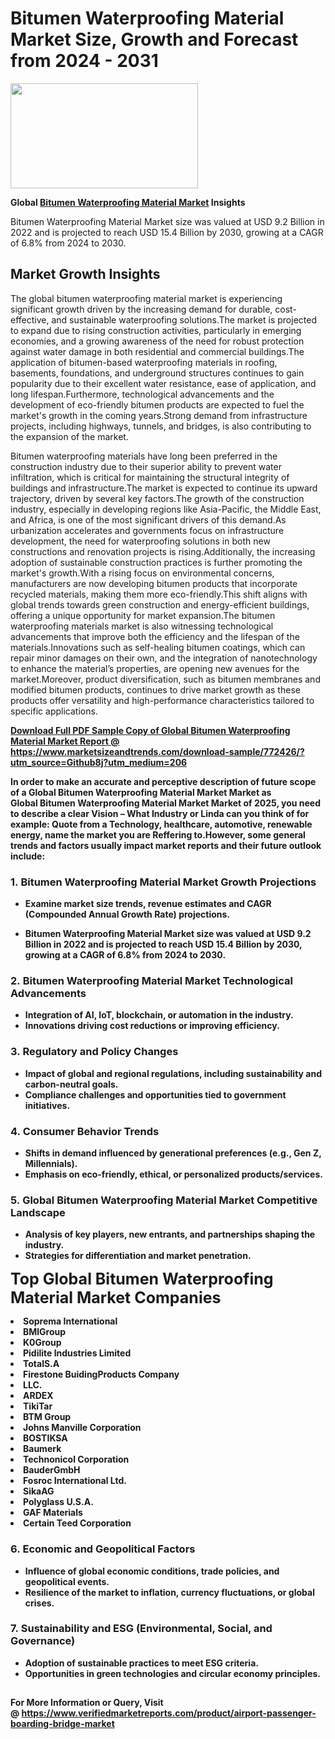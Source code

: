 <H1>Bitumen Waterproofing Material Market Size, Growth and Forecast from 2024 - 2031</H1><img class="aligncenter size-medium wp-image-584254" src="https://thirdeyenews.in/wp-content/uploads/2024/09/Global-Market-Research-300x168.jpeg" alt="" width="300" height="168" /><p><strong>Global&nbsp;<a href="https://www.marketsizeandtrends.com/download-sample/772426/?utm_source=Github8j?utm_medium=206">Bitumen Waterproofing Material Market</a> Insights</strong></p><p>Bitumen Waterproofing Material Market size was valued at USD 9.2 Billion in 2022 and is projected to reach USD 15.4 Billion by 2030, growing at a CAGR of 6.8% from 2024 to 2030.</p><p><h2>Market Growth Insights</h2> <p>The global bitumen waterproofing material market is experiencing significant growth driven by the increasing demand for durable, cost-effective, and sustainable waterproofing solutions.The market is projected to expand due to rising construction activities, particularly in emerging economies, and a growing awareness of the need for robust protection against water damage in both residential and commercial buildings.The application of bitumen-based waterproofing materials in roofing, basements, foundations, and underground structures continues to gain popularity due to their excellent water resistance, ease of application, and long lifespan.Furthermore, technological advancements and the development of eco-friendly bitumen products are expected to fuel the market's growth in the coming years.Strong demand from infrastructure projects, including highways, tunnels, and bridges, is also contributing to the expansion of the market.</p> <p><strong><a href="#"></a></strong></p> <p>Bitumen waterproofing materials have long been preferred in the construction industry due to their superior ability to prevent water infiltration, which is critical for maintaining the structural integrity of buildings and infrastructure.The market is expected to continue its upward trajectory, driven by several key factors.The growth of the construction industry, especially in developing regions like Asia-Pacific, the Middle East, and Africa, is one of the most significant drivers of this demand.As urbanization accelerates and governments focus on infrastructure development, the need for waterproofing solutions in both new constructions and renovation projects is rising.Additionally, the increasing adoption of sustainable construction practices is further promoting the market's growth.With a rising focus on environmental concerns, manufacturers are now developing bitumen products that incorporate recycled materials, making them more eco-friendly.This shift aligns with global trends towards green construction and energy-efficient buildings, offering a unique opportunity for market expansion.The bitumen waterproofing materials market is also witnessing technological advancements that improve both the efficiency and the lifespan of the materials.Innovations such as self-healing bitumen coatings, which can repair minor damages on their own, and the integration of nanotechnology to enhance the material’s properties, are opening new avenues for the market.Moreover, product diversification, such as bitumen membranes and modified bitumen products, continues to drive market growth as these products offer versatility and high-performance characteristics tailored to specific applications.</p> <p><strong><a href="#"></p><p><span class=""><strong>Download Full PDF Sample Copy of Global Bitumen Waterproofing Material Market Report</strong> @ <a href="https://www.marketsizeandtrends.com/download-sample/772426/?utm_source=Github8j?utm_medium=206" target="_blank">https://www.marketsizeandtrends.com/download-sample/772426/?utm_source=Github8j?utm_medium=206</a></span></p><p>In order to make an accurate and perceptive description of future scope of a Global&nbsp;Bitumen Waterproofing Material Market Market as Global&nbsp;Bitumen Waterproofing Material Market Market of 2025, you need to describe a clear Vision &ndash; What Industry or Linda can you think of for example: Quote from a Technology, healthcare, automotive, renewable energy, name the market you are Reffering to.However, some general trends and factors usually impact market reports and their future outlook include:</p><h3>1.&nbsp;<strong>Bitumen Waterproofing Material Market Growth Projections</strong></h3><ul><li>Examine market size trends, revenue estimates and CAGR (Compounded Annual Growth Rate) projections.</li><li><p>Bitumen Waterproofing Material Market size was valued at USD 9.2 Billion in 2022 and is projected to reach USD 15.4 Billion by 2030, growing at a CAGR of 6.8% from 2024 to 2030.</p></li></ul><h3>2.&nbsp;<strong>Bitumen Waterproofing Material Market Technological Advancements</strong></h3><ul><li>Integration of AI, IoT, blockchain, or automation in the industry.</li><li>Innovations driving cost reductions or improving efficiency.</li></ul><h3>3.&nbsp;<strong>Regulatory and Policy Changes</strong></h3><ul><li>Impact of global and regional regulations, including sustainability and carbon-neutral goals.</li><li>Compliance challenges and opportunities tied to government initiatives.</li></ul><h3>4.&nbsp;<strong>Consumer Behavior Trends</strong></h3><ul><li>Shifts in demand influenced by generational preferences (e.g., Gen Z, Millennials).</li><li>Emphasis on eco-friendly, ethical, or personalized products/services.</li></ul><h3>5.&nbsp;<strong>Global Bitumen Waterproofing Material Market Competitive Landscape</strong></h3><ul><li>Analysis of key players, new entrants, and partnerships shaping the industry.</li><li>Strategies for differentiation and market penetration.</li></ul><p data-pm-slice="1 1 []"><span style="color: inherit; font-family: inherit; font-size: 25px;">Top Global Bitumen Waterproofing Material Market Companies</span></p><div class="" data-test-id=""><p><li>Soprema International</li><li> BMlGroup</li><li> K0Group</li><li> Pidilite lndustries Limited</li><li> TotalS.A</li><li> Firestone BuidingProducts Company</li><li>LLC.</li><li> ARDEX</li><li> TikiTar</li><li> BTM Group</li><li> Johns Manville Corporation</li><li> BOSTIKSA</li><li> Baumerk</li><li> Technonicol Corporation</li><li> BauderGmbH</li><li> Fosroc International Ltd.</li><li> SikaAG</li><li> Polyglass U.S.A.</li><li> GAF Materials</li><li> Certain Teed Corporation</li></p></div><h3>6.&nbsp;<strong>Economic and Geopolitical Factors</strong></h3><ul><li>Influence of global economic conditions, trade policies, and geopolitical events.</li><li>Resilience of the market to inflation, currency fluctuations, or global crises.</li></ul><h3>7.&nbsp;<strong>Sustainability and ESG (Environmental, Social, and Governance)</strong></h3><ul><li>Adoption of sustainable practices to meet ESG criteria.</li><li>Opportunities in green technologies and circular economy principles.</li></ul><h2><strong style="font-size: 14px;">For More Information or Query, Visit @&nbsp;</strong><a style="background-color: #ffffff; font-size: 14px;" href="https://www.marketsizeandtrends.com/report/bitumen-waterproofing-material-market/" target="_blank">https://www.verifiedmarketreports.com/product/airport-passenger-boarding-bridge-market</a></h2>
